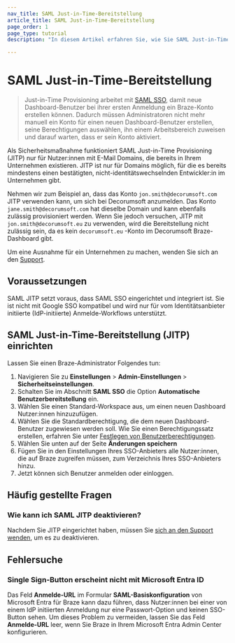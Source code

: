 ```yaml
---
nav_title: SAML Just-in-Time-Bereitstellung
article_title: SAML Just-in-Time-Bereitstellung
page_order: 1
page_type: tutorial
description: "In diesem Artikel erfahren Sie, wie Sie SAML Just-in-Time Provisioning konfigurieren, damit neue Dashboard-Benutzer bei ihrer ersten Anmeldung ein Braze-Konto erstellen können." 

---
```


# SAML Just-in-Time-Bereitstellung 

> Just-in-Time Provisioning arbeitet mit [SAML SSO]({{site.baseurl}}/user_guide/administrative/access_braze/single_sign_on/set_up/), damit neue Dashboard-Benutzer bei ihrer ersten Anmeldung ein Braze-Konto erstellen können. Dadurch müssen Administratoren nicht mehr manuell ein Konto für einen neuen Dashboard-Benutzer erstellen, seine Berechtigungen auswählen, ihn einem Arbeitsbereich zuweisen und darauf warten, dass er sein Konto aktiviert.

Als Sicherheitsmaßnahme funktioniert SAML Just-in-Time Provisioning (JITP) nur für Nutzer:innen mit E-Mail Domains, die bereits in Ihrem Unternehmen existieren. JITP ist nur für Domains möglich, für die es bereits mindestens einen bestätigten, nicht-identitätswechselnden Entwickler:in im Unternehmen gibt. 

Nehmen wir zum Beispiel an, dass das Konto ```jon.smith@decorumsoft.com``` JITP verwenden kann, um sich bei Decorumsoft anzumelden. Das Konto ```jane.smith@decorumsoft.com``` hat dieselbe Domain und kann ebenfalls zulässig provisioniert werden. Wenn Sie jedoch versuchen, JITP mit ```jon.smith@decorumsoft.eu``` zu verwenden, wird die Bereitstellung nicht zulässig sein, da es kein ```decorumsoft.eu``` -Konto im Decorumsoft Braze-Dashboard gibt. 

Um eine Ausnahme für ein Unternehmen zu machen, wenden Sie sich an den [Support]({{site.baseurl}}/braze_support/).

## Voraussetzungen

SAML JITP setzt voraus, dass SAML SSO eingerichtet und integriert ist. Sie ist nicht mit Google SSO kompatibel und wird nur für vom Identitätsanbieter initiierte (IdP-initiierte) Anmelde-Workflows unterstützt.

## SAML Just-in-Time-Bereitstellung (JITP) einrichten

Lassen Sie einen Braze-Administrator Folgendes tun:

1. Navigieren Sie zu **Einstellungen** > **Admin-Einstellungen** > **Sicherheitseinstellungen**.
2. Schalten Sie im Abschnitt **SAML SSO** die Option **Automatische Benutzerbereitstellung** ein.
3. Wählen Sie einen Standard-Workspace aus, um einen neuen Dashboard Nutzer:innen hinzuzufügen.
4. Wählen Sie die Standardberechtigung, die dem neuen Dashboard-Benutzer zugewiesen werden soll. Wie Sie einen Berechtigungssatz erstellen, erfahren Sie unter [Festlegen von Benutzerberechtigungen]({{site.baseurl}}/user_guide/administrative/app_settings/manage_your_braze_users/user_permissions/).
6. Wählen Sie unten auf der Seite **Änderungen speichern** 
7. Fügen Sie in den Einstellungen Ihres SSO-Anbieters alle Nutzer:innen, die auf Braze zugreifen müssen, zum Verzeichnis Ihres SSO-Anbieters hinzu.
8. Jetzt können sich Benutzer anmelden oder einloggen.

## Häufig gestellte Fragen

### Wie kann ich SAML JITP deaktivieren?

Nachdem Sie JITP eingerichtet haben, müssen Sie [sich an den Support wenden]({{site.baseurl}}/braze_support/), um es zu deaktivieren.

## Fehlersuche

### Single Sign-Button erscheint nicht mit Microsoft Entra ID

Das Feld **Anmelde-URL** im Formular **SAML-Basiskonfiguration** von Microsoft Entra für Braze kann dazu führen, dass Nutzer:innen bei einer von einem IdP initiierten Anmeldung nur eine Passwort-Option und keinen SSO-Button sehen. Um dieses Problem zu vermeiden, lassen Sie das Feld **Anmelde-URL** leer, wenn Sie Braze in Ihrem Microsoft Entra Admin Center konfigurieren.